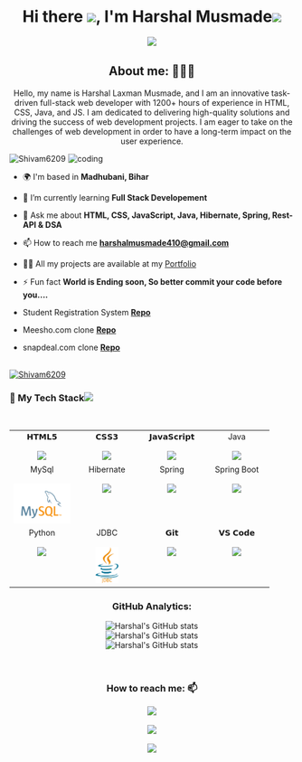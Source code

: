 <h1 align="center">Hi there <img src="https://c.tenor.com/z2xJqhCpneIAAAAM/wave-hand.gif" width="40px">, I'm Harshal Musmade<img src="https://img.icons8.com/external-others-cattaleeya-thongsriphong/344/external-Boy-user-with-laptop-color-line-others-cattaleeya-thongsriphong.png"  width="60px" /></h1>

<p align="center">
<a align="center" href="https://github.com/Harshal0410/Harshal0410"><img src="https://readme-typing-svg.herokuapp.com?color=0A88B3&lines=Welcome+to+My+GitHub+Profile!;I'm+a+Java+Backend+Developer." /></a>
</p>

<h2 align="center">About me: 👨🏽‍💻</h2>
<p align="center">Hello, my name is Harshal Laxman Musmade, and I am an innovative task-driven full-stack web developer with 1200+ hours
of experience in HTML, CSS, Java, and JS. I am dedicated to
delivering high-quality solutions and driving the success
of web development projects. I am eager to take on the challenges of web development in order to have a long-term impact on the user experience.</p>


<img align="right" alt="coding" width="400" src="https://user-images.githubusercontent.com/56001279/169039511-a3887a25-f6aa-449c-a269-82372aaa8618.gif"/>

<p align="left"> <img src="https://komarev.com/ghpvc/?username=Shivam6209&label=Profile%20views&color=0e75b6&style=flat" alt="Shivam6209" /> </p>

- 🌍 I'm based in **Madhubani, Bihar**

- 🌱 I’m currently learning **Full Stack Developement**

- 💬 Ask me about **HTML, CSS, JavaScript, Java, Hibernate, Spring, Rest-API & DSA**

- 📫 How to reach me **harshalmusmade410@gmail.com**

- 👨‍💻 All my projects are available at my [Portfolio](https://Shivam6209.github.io/)
    
- ⚡ Fun fact **World is Ending soon, So better commit your code before you....**

-  Student Registration System **[Repo](https://github.com/Harshal0410/quaint-pancake-6659)**

-  Meesho.com clone **[Repo](https://github.com/Harshal0410/resolute-shock-3974)**

-  snapdeal.com clone **[Repo](https://github.com/Nandha2403/nostalgic-nut-6532)**

<br/>

<!-- <p><a href="https://github.com/ryo-ma/github-profile-trophy"><img src="https://github-profile-trophy.vercel.app/?username=abajaj655" alt="abajaj655"/></a> </p> -->
<div><a href="https://github.com/ryo-ma/github-profile-trophy"><img src="https://github-profile-trophy.vercel.app/?username=Shivam6209&row=2&column=7&margin-w=15&margin-h=15" alt="Shivam6209"/></a> </div>

<div align="center">
  <h3 align="left" border="0"> 🚀 My Tech Stack<img src="https://camo.githubusercontent.com/beb64ff21c883e318e4f5db5231c2ba4175705bea1c9249e82a41ab375db4f75/68747470733a2f2f6d65646961322e67697068792e636f6d2f6d656469612f51737347456d706b79454f684243623765312f67697068792e6769663f6369643d656366303565343761306e336769316266716e74716d6f62386739616964316f796a327772336473336d67373030626c267269643d67697068792e676966" width="30"/></h3>
<br>
<table align="center">
<tbody>
<tr valign="top">
<td width="25%" align="center">
<span>𝗛𝗧𝗠𝗟𝟱</span><br><br>
<img height="64px" src="https://cdn.svgporn.com/logos/html-5.svg">
</td>
<td width="25%" align="center">
<span>𝗖𝗦𝗦𝟯</span><br><br>
<img height="64px" src="https://cdn.svgporn.com/logos/css-3.svg">
</td>
<td width="25%" align="center">
<span>𝗝𝗮𝘃𝗮𝗦𝗰𝗿𝗶𝗽𝘁</span><br><br>
<img height="64px" src="https://cdn.svgporn.com/logos/javascript.svg">
</td>
<td width="25%" align="center">
<span>Java</span><br><br>
<img height="64px" src="https://shivam6209.github.io/docs/assets/img/java-logo-1.png">
</td>
</tr>
<tr valign="top" >
<td width="25%" align="center">
<span>MySql</span><br><br>
<img height="70px" src="./images/sql.png">
</td>
<td width="25%" align="center">
<span>Hibernate</span><br><br>
<img height="70px" src="https://shivam6209.github.io/docs/assets/img/hibernate.png">
</td>
<td width="25%" align="center">
<span>Spring</span><br><br>
<img height="70px" src="https://shivam6209.github.io/docs/assets/img/1614302.png">
</td>
<td width="25%" align="center">
<span>Spring Boot</span><br><br>
<img height="64px" src="https://shivam6209.github.io/docs/assets/img/1614368.png">
</td>
</tr>
<tr valign="top">
<td width="25%" align="center">
<span>Python</span><br><br>
<img height="64px" src="https://encrypted-tbn0.gstatic.com/images?q=tbn:ANd9GcQH_n6CIh99QMCWcuFfwmFp2SDUksq6bpepeA&usqp=CAU">
</td>
<td width="25%" align="center">
<span>JDBC</span><br><br>
<img height="64px" src="./images/jdbc.png">
</td>
<td width="25%" align="center">
<span>𝗚𝗶𝘁</span><br><br>
<img height="64px" src="https://cdn.svgporn.com/logos/git-icon.svg">
</td>
<td width="25%" align="center">
<span>𝗩𝗦 𝗖𝗼𝗱𝗲</span><br><br>
<img height="64px" src="https://cdn.svgporn.com/logos/visual-studio-code.svg">
</td>
</tr>
</tbody>
</table>
<h3 align="center">GitHub Analytics: </h3>
<div align="center">
  <img src="https://github-readme-stats.vercel.app/api?username=Shivam6209&count_private=true&theme=algolia" alt="Harshal's GitHub stats" />
</div>
<div align="center">
  <img src="https://github-readme-stats.vercel.app/api/top-langs/?username=Shivam6209&langs_count=8&theme=algolia" alt="Harshal's GitHub stats" />
</div>
<div align="center">
  <img src="https://github-readme-streak-stats.herokuapp.com/?user=Shivam6209" alt="Harshal's GitHub stats" />

</div>


<br/>
<br/>

<!-- <p>
  <img src="https://activity-graph.herokuapp.com/graph?username=abajaj655&show_icons=true&count_private=true&include_all_commits=true&theme=minimal&hide_border=true&radius=4" />
</p> -->

<h3 align="center">How to reach me: 📫</h3>
<div align="center" display="flex">
  <a  href="https://www.linkedin.com/in/harshal-musmade-82489a223/" target="_blank"> <img src="https://img.shields.io/badge/LinkedIn-0077B5?style=for-the-badge&logo=linkedin&logoColor=white" /></a>

  <a  href="mailto: harshalmusmade410@gmail.com" target="_blank"><img src="https://img.shields.io/badge/Gmail-D14836?style=for-the-badge&logo=gmail&logoColor=white" /></a>

  <a  href="https://github.com/Harshal0410" target="_blank"><img src="https://img.shields.io/badge/GitHub-100000?style=for-the-badge&logo=github&logoColor=white" /></a>
</div>
 
